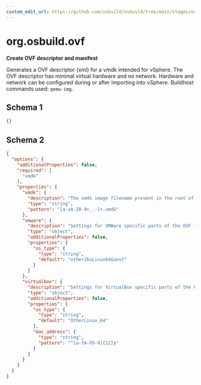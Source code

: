 ```yaml
---
custom_edit_url: https://github.com/osbuild/osbuild/tree/main/stages/org.osbuild.ovf.meta.json
---
```

# org.osbuild.ovf
<!--
[//]: # ( DO NOT MODIFY THIS FILE! )
[//]: # ( This content is generated by `scripts/pull_osbuild_modules.py` )
[//]: # ( Rather change the source of this: https://github.com/osbuild/osbuild/tree/main/stages/org.osbuild.ovf.meta.json )
-->

**Create OVF descriptor and manifest**

Generates a OVF descriptor (xml) for a vmdk intended for vSphere.
The OVF descriptor has minimal virtual hardware and no network.
Hardware and network can be configured during or after importing
into vSphere.
Buildhost commands used: `qemu-img`.

## Schema 1

```json
{}
```

## Schema 2

```json
{
  "options": {
    "additionalProperties": false,
    "required": [
      "vmdk"
    ],
    "properties": {
      "vmdk": {
        "description": "The vmdk image filename present in the root of the tree",
        "type": "string",
        "pattern": "[a-zA-Z0-9+_.-]+.vmdk"
      },
      "vmware": {
        "description": "Settings for VMWare specific parts of the OVF file.",
        "type": "object",
        "additionalProperties": false,
        "properties": {
          "os_type": {
            "type": "string",
            "default": "other26xLinux64Guest"
          }
        }
      },
      "virtualbox": {
        "description": "Settings for VirtualBox specific parts of the OVF file.",
        "type": "object",
        "additionalProperties": false,
        "properties": {
          "os_type": {
            "type": "string",
            "default": "OtherLinux_64"
          },
          "mac_address": {
            "type": "string",
            "pattern": "^[a-fA-F0-9]{12}$"
          }
        }
      }
    }
  }
}
```
